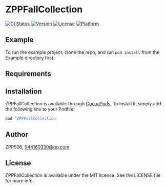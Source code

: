 # ZPPFallCollection

[![CI Status](https://img.shields.io/travis/ZPP506/ZPPFallCollection.svg?style=flat)](https://travis-ci.org/ZPP506/ZPPFallCollection)
[![Version](https://img.shields.io/cocoapods/v/ZPPFallCollection.svg?style=flat)](https://cocoapods.org/pods/ZPPFallCollection)
[![License](https://img.shields.io/cocoapods/l/ZPPFallCollection.svg?style=flat)](https://cocoapods.org/pods/ZPPFallCollection)
[![Platform](https://img.shields.io/cocoapods/p/ZPPFallCollection.svg?style=flat)](https://cocoapods.org/pods/ZPPFallCollection)

## Example

To run the example project, clone the repo, and run `pod install` from the Example directory first.

## Requirements

## Installation

ZPPFallCollection is available through [CocoaPods](https://cocoapods.org). To install
it, simply add the following line to your Podfile:

```ruby
pod 'ZPPFallCollection'
```

## Author

ZPP506, 944160330@qq.com

## License

ZPPFallCollection is available under the MIT license. See the LICENSE file for more info.
